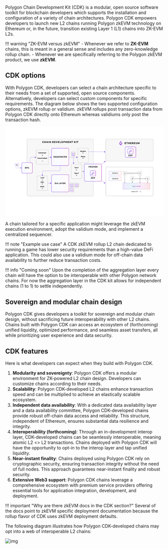 Polygon Chain Development Kit (CDK) is a modular, open source software toolkit for blockchain developers which supports the installation and configuration of a variety of chain architectures. Polygon CDK empowers developers to launch new L2 chains running Polygon zkEVM technology on Ethereum or, in the future, transition existing Layer 1 (L1) chains into ZK-EVM L2s. 

!!! warning "ZK-EVM versus zkEVM"
    - Whenever we refer to **ZK-EVM** chains, this is meant in a general sense and includes any zero-knowledge rollup chain.
    - Whenever we are specifically referring to the Polygon zkEVM product, we use **zkEVM**.

## CDK options

With Polygon CDK, developers can select a chain architecture specific to their needs from a set of supported, open source components. Alternatively, developers can select custom components for specific requirements. The diagram below shows the two supported configuration options, zkEVM rollup or validium. zkEVM rollups post transaction data from Polygon CDK directly onto Ethereum whereas validiums only post the transaction hash.

![](../img/cdk/overview-1.png)

A chain tailored for a specific application might leverage the zkEVM execution environment, adopt the validium mode, and implement a centralized sequencer. 

!!! note "Example use case"
     A CDK zkEVM rollup L2 chain dedicated to running a game has lower security requirements than a high-value DeFi application. This could also use a validium mode for off-chain data availability to further reduce transaction costs.

!!! info "Coming soon"
     Upon the completion of the aggregation layer every chain will have the option to be interoperable with other Polygon network chains. For now the aggregation layer in the CDK kit allows for independent chains (1 to 1) to settle independently.

## Sovereign and modular chain design

Polygon CDK gives developers a toolkit for sovereign and modular chain design, without sacrificing future interoperability with other L2 chains. Chains built with Polygon CDK can access an ecosystem of (forthcoming) unified liquidity, optimized performance, and seamless asset transfers, all while prioritizing user experience and data security.

## CDK features

Here is what developers can expect when they build with Polygon CDK.

1. **Modularity and sovereignty**: Polygon CDK offers a modular environment for ZK-powered L2 chain design. Developers can customize chains according to their needs.
2. **Scalability**: Polygon CDK-developed L2 chains enhance transaction speed and can be multiplied to achieve an elastically scalable ecosystem.
3. **Independent data availability**: With a dedicated data availability layer and a data availability committee, Polygon CDK-developed chains provide robust off-chain data access and reliability. This structure, independent of Ethereum, ensures substantial data resilience and integrity.
4. **Interoperability (forthcoming)**: Through an in-development interop layer, CDK-developed chains can be seamlessly interoperable, meaning atomic L2 <> L2 transactions. Chains deployed with Polygon CDK will have the opportunity to opt-in to the interop layer and tap unified liquidity.
5. **Near-instant finality**: Chains deployed using Polygon CDK rely on cryptographic security, ensuring transaction integrity without the need of full nodes. This approach guarantees near-instant finality and robust security.
6. **Extensive Web3 support**: Polygon CDK chains leverage a comprehensive ecosystem with premium service providers offering essential tools for application integration, development, and deployment.

!!! important "Why are there zkEVM docs in the CDK section?"
     Several of the docs point to zkEVM specific deployment documentation because the rollup flavor of CDK uses zkEVM deployment defaults.

The following diagram illustrates how Polygon CDK-developed chains may opt into a web of interoperable L2 chains: 

![img](https://lh7-eu.googleusercontent.com/5GJavrjHtRP1LC-N-MmG6yZjaN9QG0N4Xk8hl_lRAMIuuKl1KKLB2pQJz9AMX5u19renKi7acrVMQ2aos5X2bAmEFBnADlVTKpbHOxvny7luASdK_qYI-3L5u4GFb8PBjRpI2KOjYNFh-C-UoLdBbpE)